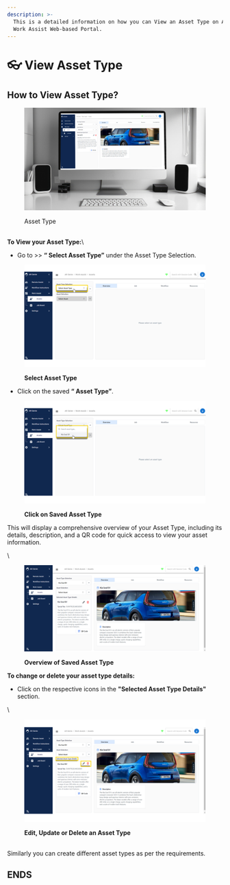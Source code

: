 ```yaml
---
description: >-
  This is a detailed information on how you can View an Asset Type on AR Genie
  Work Assist Web-based Portal.
---
```


# 👓 View Asset Type

## How to View Asset Type?



<figure><img src="../.gitbook/assets/Create Asset Type .jpg" alt=""><figcaption><p>Asset Type</p></figcaption></figure>

\
**To View your Asset Type:**\


* Go to >> **“ Select Asset Type”** under the Asset Type Selection.



<figure><img src="../.gitbook/assets/View Your Asset Type.png" alt=""><figcaption><p><strong>Select Asset Type</strong> </p></figcaption></figure>



* Click on the saved **“ Asset Type”**.



<figure><img src="../.gitbook/assets/Click on Saved Asset Type.png" alt=""><figcaption><p><strong>Click on Saved Asset Type</strong> <br></p></figcaption></figure>



This will display a comprehensive overview of your Asset Type, including its details, description, and a QR code for quick access to view your asset information.

\


<figure><img src="../.gitbook/assets/Asset Type Image.png" alt=""><figcaption><p><strong>Overview of Saved Asset Type</strong> </p></figcaption></figure>





**To change or delete your asset type details:**&#x20;



* Click on the respective icons in the **"Selected Asset Type Details"** section.

\


<figure><img src="../.gitbook/assets/Edit, Update or Delete an Asset Type.png" alt=""><figcaption><p><strong>Edit, Update or Delete an Asset Type</strong><br><br></p></figcaption></figure>



Similarly you can create different asset types as per the requirements.



## ENDS&#x20;


